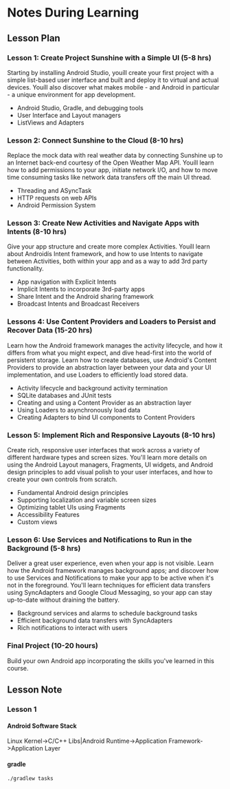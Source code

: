 # Notes During Learning
## Lesson Plan
### Lesson 1: Create Project Sunshine with a Simple UI (5-8 hrs)
Starting by installing Android Studio, youíll create your first project with a simple list-based user interface and built and deploy it to virtual and actual devices. 
Youíll also discover what makes mobile - and Android in particular - a unique environment for app development.
- Android Studio, Gradle, and debugging tools
- User Interface and Layout managers
- ListViews and Adapters

### Lesson 2: Connect Sunshine to the Cloud (8-10 hrs)
Replace the mock data with real weather data by connecting Sunshine up to an Internet back-end courtesy of the Open Weather Map API. 
Youíll learn how to add permissions to your app, initiate network I/O, and how to move time consuming tasks like network data transfers off the main UI thread.
- Threading and ASyncTask
- HTTP requests on web APIs
- Android Permission System
	
### Lesson 3: Create New Activities and Navigate Apps with Intents (8-10 hrs)
Give your app structure and create more complex Activities. Youíll learn about Androidís Intent framework, and how to use Intents to navigate between Activities, both within your app and as a way to add 3rd party functionality.
- App navigation with Explicit Intents
- Implicit Intents to incorporate 3rd-party apps
- Share Intent and the Android sharing framework
- Broadcast Intents and Broadcast Receivers

### Lessons 4: Use Content Providers and Loaders to Persist and Recover Data (15-20 hrs)
Learn how the Android framework manages the activity lifecycle, and how it differs from what you might expect, and dive head-first into the world of persistent storage. 
Learn how to create databases, use Android's Content Providers to provide an abstraction layer between your data and your UI implementation, and use Loaders to efficiently load stored data.
- Activity lifecycle and background activity termination
- SQLite databases and JUnit tests
- Creating and using a Content Provider as an abstraction layer
- Using Loaders to asynchronously load data
- Creating Adapters to bind UI components to Content Providers
	
### Lesson 5: Implement Rich and Responsive Layouts (8-10 hrs)
Create rich, responsive user interfaces that work across a variety of different hardware types and screen sizes. 
You'll learn more details on using the Android Layout managers, Fragments, UI widgets, and Android design principles to add visual polish to your user interfaces, and how to create your own controls from scratch.
- Fundamental Android design principles
- Supporting localization and variable screen sizes
- Optimizing tablet UIs using Fragments
- Accessibility Features
- Custom views
	
### Lesson 6: Use Services and Notifications to Run in the Background (5-8 hrs)
Deliver a great user experience, even when your app is not visible. 
Learn how the Android framework manages background apps; and discover how to use Services and Notifications to make your app to be active when it's not in the foreground. 
You'll learn techniques for efficient data transfers using SyncAdapters and Google Cloud Messaging, so your app can stay up-to-date without draining the battery.
- Background services and alarms to schedule background tasks
- Efficient background data transfers with SyncAdapters
- Rich notifications to interact with users
	
### Final Project (10-20 hours)
Build your own Android app incorporating the skills you've learned in this course.

## Lesson Note
### Lesson 1
#### Android Software Stack
Linux Kernel->C/C++ Libs|Android Runtime->Application Framework->Application Layer
#### gradle
```
./gradlew tasks
```
